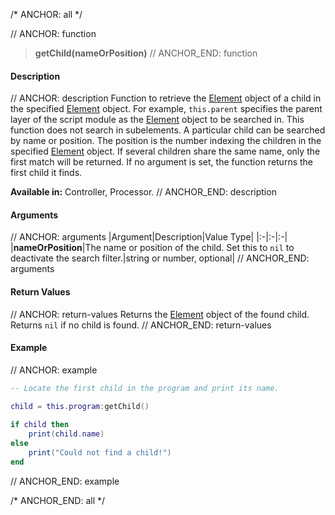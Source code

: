 /* ANCHOR: all */

// ANCHOR: function
>**getChild(nameOrPosition)**
// ANCHOR_END: function

#### Description

// ANCHOR: description
Function to retrieve the [Element](./Element.md) object of a child in the specified [Element](./Element.md) object. For example, ``this.parent`` specifies the parent layer of the script module as the [Element](./Element.md) object to be searched in. This function does not search in subelements. A particular child can be searched by name or position. The position is the number indexing the children in the specified [Element](./Element.md) object. If several children share the same name, only the first match will be returned. If no argument is set, the function returns the first child it finds.

**Available in:** Controller, Processor.
// ANCHOR_END: description

#### Arguments

// ANCHOR: arguments
|Argument|Description|Value Type|
|:-|:-|:-|
|**nameOrPosition**|The name or position of the child. Set this to ``nil`` to deactivate the search filter.|string or number, optional|
// ANCHOR_END: arguments

#### Return Values

// ANCHOR: return-values
Returns the [Element](./Element.md) object of the found child. Returns ``nil`` if no child is found.
// ANCHOR_END: return-values

#### Example

// ANCHOR: example
```lua
-- Locate the first child in the program and print its name.

child = this.program:getChild()
 
if child then
    print(child.name)
else
    print("Could not find a child!")
end
```
// ANCHOR_END: example

/* ANCHOR_END: all */
